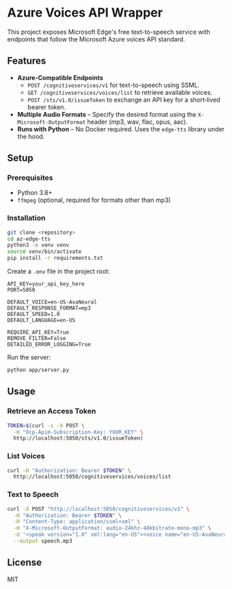 # Azure Voices API Wrapper

This project exposes Microsoft Edge's free text-to-speech service with endpoints that follow the Microsoft Azure voices API standard.

## Features

- **Azure-Compatible Endpoints**
  - `POST /cognitiveservices/v1` for text-to-speech using SSML.
  - `GET /cognitiveservices/voices/list` to retrieve available voices.
  - `POST /sts/v1.0/issueToken` to exchange an API key for a short‑lived bearer token.
- **Multiple Audio Formats** – Specify the desired format using the `X-Microsoft-OutputFormat` header (mp3, wav, flac, opus, aac).
- **Runs with Python** – No Docker required. Uses the `edge-tts` library under the hood.

## Setup

### Prerequisites

- Python 3.8+
- `ffmpeg` (optional, required for formats other than mp3)

### Installation

```bash
git clone <repository>
cd az-edge-tts
python3 -m venv venv
source venv/bin/activate
pip install -r requirements.txt
```

Create a `.env` file in the project root:

```env
API_KEY=your_api_key_here
PORT=5050

DEFAULT_VOICE=en-US-AvaNeural
DEFAULT_RESPONSE_FORMAT=mp3
DEFAULT_SPEED=1.0
DEFAULT_LANGUAGE=en-US

REQUIRE_API_KEY=True
REMOVE_FILTER=False
DETAILED_ERROR_LOGGING=True
```

Run the server:

```bash
python app/server.py
```

## Usage

### Retrieve an Access Token

```bash
TOKEN=$(curl -s -X POST \
  -H "Ocp-Apim-Subscription-Key: YOUR_KEY" \
  http://localhost:5050/sts/v1.0/issueToken)
```

### List Voices

```bash
curl -H "Authorization: Bearer $TOKEN" \
  http://localhost:5050/cognitiveservices/voices/list
```

### Text to Speech

```bash
curl -X POST "http://localhost:5050/cognitiveservices/v1" \
  -H "Authorization: Bearer $TOKEN" \
  -H "Content-Type: application/ssml+xml" \
  -H "X-Microsoft-OutputFormat: audio-24khz-48kbitrate-mono-mp3" \
  -d '<speak version="1.0" xml:lang="en-US"><voice name="en-US-AvaNeural">Hello from Azure compatible API</voice></speak>' \
  --output speech.mp3
```

## License

MIT

